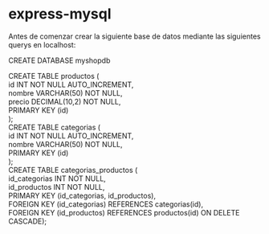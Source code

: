 # express-mysql

Antes de comenzar crear la siguiente base de datos mediante las siguientes querys en localhost:  

CREATE DATABASE myshopdb  

CREATE TABLE productos (  
  id INT NOT NULL AUTO_INCREMENT,  
  nombre VARCHAR(50) NOT NULL,  
  precio DECIMAL(10,2) NOT NULL,  
  PRIMARY KEY (id)  
);  
CREATE TABLE categorias (  
  id INT NOT NULL AUTO_INCREMENT,  
  nombre VARCHAR(50) NOT NULL,  
  PRIMARY KEY (id)  
);  
CREATE TABLE categorias_productos (  
id_categorias INT NOT NULL,  
id_productos INT NOT NULL,  
PRIMARY KEY (id_categorias, id_productos),  
FOREIGN KEY (id_categorias) REFERENCES categorias(id),  
FOREIGN KEY (id_productos) REFERENCES productos(id) ON DELETE CASCADE);  

